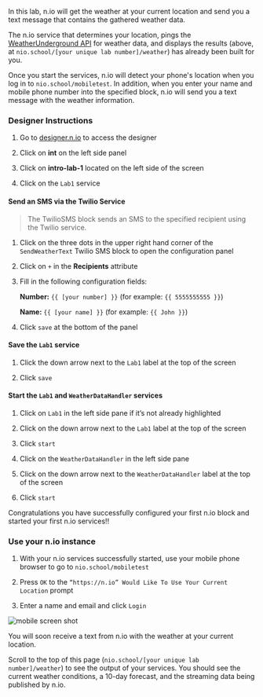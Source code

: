 In this lab, n.io will get the weather at your current location and send you a text message that contains the gathered weather data.

The n.io service that determines your location, pings the [WeatherUnderground API](https://www.wunderground.com/weather/api/) for weather data, and displays the results (above, at `nio.school/[your unique lab number]/weather`) has already been built for you.

Once you start the services, n.io will detect your phone's location when you log in to `nio.school/mobiletest`. In addition, when you enter your name and mobile phone number into the specified block, n.io will send you a text message with the weather information.

### Designer Instructions

  1. Go to [designer.n.io](https://designer.n.io) to access the designer

  1. Click on **int** on the left side panel
  1. Click on **intro-lab-1** located on the left side of the screen
  1. Click on the `Lab1` service

#### Send an SMS via the Twilio Service
> The TwilioSMS block sends an SMS to the specified recipient using the Twilio service.

  1. Click on the three dots in the upper right hand corner of the `SendWeatherText` Twilio SMS block to open the configuration panel

  1. Click on `+` in the **Recipients** attribute
  1. Fill in the following configuration fields:

       **Number:** `{{ [your number] }}`    (for example: `{{ 5555555555 }}`)

       **Name:** `{{ [your name] }}`     (for example: `{{ John }}`)
  1. Click `save` at the bottom of the panel

#### Save the `Lab1` service

  1. Click the down arrow next to the `Lab1` label at the top of the screen

  1. Click `save`

#### Start the `Lab1` and `WeatherDataHandler` services

  1. Click on `Lab1` in the left side pane if it’s not already highlighted

  1. Click on the down arrow next to the `Lab1` label at the top of the screen
  1. Click `start`
  1. Click on the `WeatherDataHandler` in the left side pane
  1. Click on the down arrow next to the `WeatherDataHandler` label at the top of the screen
  1. Click `start`

Congratulations you have successfully configured your first n.io block and started your first n.io services!!

### Use your n.io instance

  1. With your n.io services successfully started, use your mobile phone browser to go to `nio.school/mobiletest`

  1. Press `OK` to the `“https://n.io” Would Like To Use Your Current Location` prompt
  1. Enter a name and email and click `Login`

![mobile screen shot](./img/instructions/mobile.png)

You will soon receive a text from n.io with the weather at your current location.

Scroll to the top of this page (`nio.school/[your unique lab number]/weather`) to see the output of your services. You should see the current weather conditions, a 10-day forecast, and the streaming data being published by n.io.
